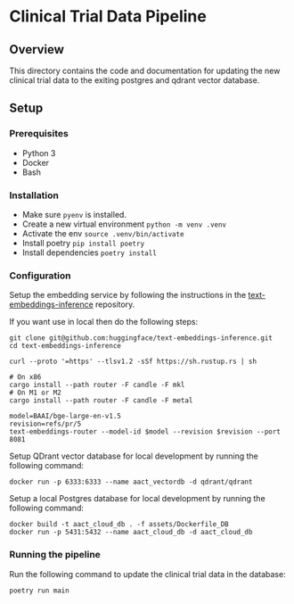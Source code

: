# Clinical Trial Data Pipeline

## Overview
This directory contains the code and documentation for updating the new clinical trial data to the exiting postgres and qdrant vector database.

## Setup

### Prerequisites
- Python 3
- Docker
- Bash

### Installation
- Make sure `pyenv` is installed.
- Create a new virtual environment `python -m venv .venv`
- Activate the env `source .venv/bin/activate`
- Install poetry `pip install poetry`
- Install dependencies `poetry install`

### Configuration
Setup the embedding service by following the instructions in the [text-embeddings-inference](https://github.com/huggingface/text-embeddings-inference/tree/main) repository.

If you want use in local then do the following steps:
```
git clone git@github.com:huggingface/text-embeddings-inference.git
cd text-embeddings-inference

curl --proto '=https' --tlsv1.2 -sSf https://sh.rustup.rs | sh

# On x86
cargo install --path router -F candle -F mkl
# On M1 or M2
cargo install --path router -F candle -F metal

model=BAAI/bge-large-en-v1.5
revision=refs/pr/5
text-embeddings-router --model-id $model --revision $revision --port 8081
```

Setup QDrant vector database for local development by running the following command:
```
docker run -p 6333:6333 --name aact_vectordb -d qdrant/qdrant
```

Setup a local Postgres database for local development by running the following command:
```
docker build -t aact_cloud_db . -f assets/Dockerfile_DB
docker run -p 5431:5432 --name aact_cloud_db -d aact_cloud_db
```

### Running the pipeline
Run the following command to update the clinical trial data in the database:
```
poetry run main
```
